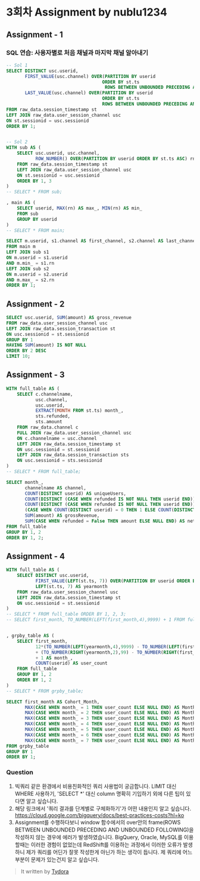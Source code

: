 # 3회차 Assignment by nublu1234

## Assignment - 1

### SQL 연습: 사용자별로 처음 채널과 마지막 채널 알아내기

```sql
-- Sol 1
SELECT DISTINCT usc.userid, 
       FIRST_VALUE(usc.channel) OVER(PARTITION BY userid 
                                    ORDER BY st.ts 
                                     ROWS BETWEEN UNBOUNDED PRECEDING AND UNBOUNDED FOLLOWING) AS first_channel,
       LAST_VALUE(usc.channel) OVER(PARTITION BY userid 
                                    ORDER BY st.ts 
                                    ROWS BETWEEN UNBOUNDED PRECEDING AND UNBOUNDED FOLLOWING) AS last_channel
FROM raw_data.session_timestamp st 
LEFT JOIN raw_data.user_session_channel usc 
ON st.sessionid = usc.sessionid
ORDER BY 1;


-- Sol 2
WITH sub AS (
    SELECT usc.userid, usc.channel,
           ROW_NUMBER() OVER(PARTITION BY userid ORDER BY st.ts ASC) rn
    FROM raw_data.session_timestamp st 
    LEFT JOIN raw_data.user_session_channel usc 
    ON st.sessionid = usc.sessionid
    ORDER BY 1, 3
)
-- SELECT * FROM sub;

, main AS (
    SELECT userid, MAX(rn) AS max_, MIN(rn) AS min_ 
    FROM sub
    GROUP BY userid 
)
-- SELECT * FROM main;

SELECT m.userid, s1.channel AS first_channel, s2.channel AS last_channel
FROM main m
LEFT JOIN sub s1
ON m.userid = s1.userid 
AND m.min_ = s1.rn
LEFT JOIN sub s2
ON m.userid = s2.userid 
AND m.max_ = s2.rn
ORDER BY 1;
```



## Assignment - 2

```sql
SELECT usc.userid, SUM(amount) AS gross_revenue 
FROM raw_data.user_session_channel usc
LEFT JOIN raw_data.session_transaction st
ON usc.sessionid = st.sessionid
GROUP BY 1
HAVING SUM(amount) IS NOT NULL
ORDER BY 2 DESC
LIMIT 10;
```



## Assignment - 3

```sql
WITH full_table AS (
    SELECT c.channelname, 
           usc.channel, 
           usc.userid, 
           EXTRACT(MONTH FROM st.ts) month_, 
           sts.refunded, 
           sts.amount
    FROM raw_data.channel c
    FULL JOIN raw_data.user_session_channel usc
    ON c.channelname = usc.channel
    LEFT JOIN raw_data.session_timestamp st
    ON usc.sessionid = st.sessionid
    LEFT JOIN raw_data.session_transaction sts
    ON usc.sessionid = sts.sessionid
)   
-- SELECT * FROM full_table;

SELECT month_, 
       channelname AS channel, 
       COUNT(DISTINCT userid) AS uniqueUsers,
       COUNT(DISTINCT (CASE WHEN refunded IS NOT NULL THEN userid END)) AS paidUsers,
       COUNT(DISTINCT (CASE WHEN refunded IS NOT NULL THEN userid END))/
       (CASE WHEN COUNT(DISTINCT userid) = 0 THEN 1 ELSE COUNT(DISTINCT userid) END) AS conversionRate,
       SUM(amount) AS grossRevenue,
       SUM(CASE WHEN refunded = False THEN amount ELSE NULL END) AS netRevenue
FROM full_table
GROUP BY 1, 2
ORDER BY 1, 2;
```



## Assignment - 4

```sql
WITH full_table AS (
    SELECT DISTINCT usc.userid, 
           FIRST_VALUE(LEFT(st.ts, 7)) OVER(PARTITION BY userid ORDER BY yearmonth ROWS BETWEEN UNBOUNDED PRECEDING AND UNBOUNDED FOLLOWING) AS first_month, 
           LEFT(st.ts, 7) AS yearmonth
    FROM raw_data.user_session_channel usc
    LEFT JOIN raw_data.session_timestamp st
    ON usc.sessionid = st.sessionid
)
-- SELECT * FROM full_table ORDER BY 1, 2, 3;
-- SELECT first_month, TO_NUMBER(LEFT(first_month,4),9999) + 1 FROM full_table;


, grpby_table AS (
    SELECT first_month, 
           12*(TO_NUMBER(LEFT(yearmonth,4),9999) - TO_NUMBER(LEFT(first_month,4),9999))
           + (TO_NUMBER(RIGHT(yearmonth,2),99) - TO_NUMBER(RIGHT(first_month,2),99))
           + 1 AS month_, 
           COUNT(userid) AS user_count
    FROM full_table
    GROUP BY 1, 2
    ORDER BY 1, 2
)
-- SELECT * FROM grpby_table;

SELECT first_month AS Cohort_Month,
       MAX(CASE WHEN month_ = 1 THEN user_count ELSE NULL END) AS Month_1,
       MAX(CASE WHEN month_ = 2 THEN user_count ELSE NULL END) AS Month_2,
       MAX(CASE WHEN month_ = 3 THEN user_count ELSE NULL END) AS Month_3,
       MAX(CASE WHEN month_ = 4 THEN user_count ELSE NULL END) AS Month_4,
       MAX(CASE WHEN month_ = 5 THEN user_count ELSE NULL END) AS Month_5,
       MAX(CASE WHEN month_ = 6 THEN user_count ELSE NULL END) AS Month_6,
       MAX(CASE WHEN month_ = 7 THEN user_count ELSE NULL END) AS Month_7
FROM grpby_table 
GROUP BY 1
ORDER BY 1;
```



### Question

1. 빅쿼리 같은 환경에서 비용친화적인 쿼리 사용법이 궁금합니다. LIMIT 대신 WHERE 사용하기, 'SELECT *' 대신 column 명확히 기입하기 외에 다른 팁이 있다면 알고 싶습니다.
2. 해당 링크에서 '쿼리 결과를 단계별로 구체화하기'가 어떤 내용인지 알고 싶습니다. https://cloud.google.com/bigquery/docs/best-practices-costs?hl=ko
3. Assignment를 수행하다보니 window 함수에서의 over안의 frame(ROWS BETWEEN UNBOUNDED PRECEDING AND UNBOUNDED FOLLOWING)을 작성하지 않는 경우에 에러가 발생하였습니다. BigQuery, Oracle, MySQL를 이용할때는 이러한 경험이 없었는데 RedShift를 이용하는 과정에서 이러한 오류가 발생하니 제가 쿼리를 어딘가 잘못 작성한게 아닌가 하는 생각이 듭니다. 제 쿼리에 어느 부분이 문제가 있는건지 알고 싶습니다.



> It written by [Tydora](https://typora.io/)